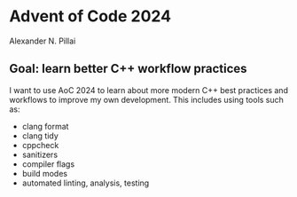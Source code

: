 # Advent of Code 2024
Alexander N. Pillai

## Goal: learn better C++ workflow practices
I want to use AoC 2024 to learn about more modern C++ best practices and workflows to improve my own development. This includes using tools such as:

- clang format
- clang tidy
- cppcheck
- sanitizers
- compiler flags
- build modes
- automated linting, analysis, testing
